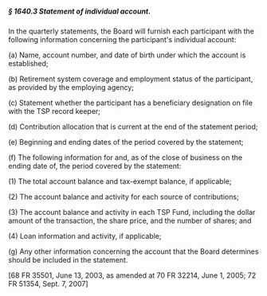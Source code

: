 ##### § 1640.3 Statement of individual account. #####

In the quarterly statements, the Board will furnish each participant with the following information concerning the participant's individual account:

(a) Name, account number, and date of birth under which the account is established;

(b) Retirement system coverage and employment status of the participant, as provided by the employing agency;

(c) Statement whether the participant has a beneficiary designation on file with the TSP record keeper;

(d) Contribution allocation that is current at the end of the statement period;

(e) Beginning and ending dates of the period covered by the statement;

(f) The following information for and, as of the close of business on the ending date of, the period covered by the statement:

(1) The total account balance and tax-exempt balance, if applicable;

(2) The account balance and activity for each source of contributions;

(3) The account balance and activity in each TSP Fund, including the dollar amount of the transaction, the share price, and the number of shares; and

(4) Loan information and activity, if applicable;

(g) Any other information concerning the account that the Board determines should be included in the statement.

[68 FR 35501, June 13, 2003, as amended at 70 FR 32214, June 1, 2005; 72 FR 51354, Sept. 7, 2007]